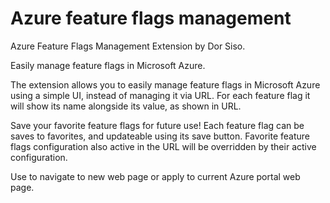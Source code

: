 # Azure feature flags management
Azure Feature Flags Management Extension by Dor Siso.

Easily manage feature flags in Microsoft Azure.

The extension allows you to easily manage feature flags in Microsoft Azure using a simple UI, instead of managing it via URL. For each feature flag it will show its name alongside its value, as shown in URL.

Save your favorite feature flags for future use! Each feature flag can be saves to favorites, and updateable using its save button. Favorite feature flags configuration also active in the URL will be overridden by their active configuration.

Use to navigate to new web page or apply to current Azure portal web page.

